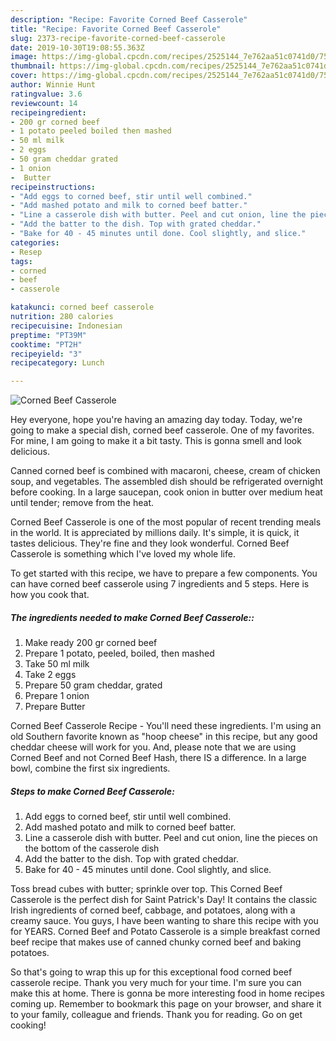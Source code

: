 ```yaml
---
description: "Recipe: Favorite Corned Beef Casserole"
title: "Recipe: Favorite Corned Beef Casserole"
slug: 2373-recipe-favorite-corned-beef-casserole
date: 2019-10-30T19:08:55.363Z
image: https://img-global.cpcdn.com/recipes/2525144_7e762aa51c0741d0/751x532cq70/corned-beef-casserole-recipe-main-photo.jpg
thumbnail: https://img-global.cpcdn.com/recipes/2525144_7e762aa51c0741d0/751x532cq70/corned-beef-casserole-recipe-main-photo.jpg
cover: https://img-global.cpcdn.com/recipes/2525144_7e762aa51c0741d0/751x532cq70/corned-beef-casserole-recipe-main-photo.jpg
author: Winnie Hunt
ratingvalue: 3.6
reviewcount: 14
recipeingredient:
- 200 gr corned beef
- 1 potato peeled boiled then mashed
- 50 ml milk
- 2 eggs
- 50 gram cheddar grated
- 1 onion
-  Butter
recipeinstructions:
- "Add eggs to corned beef, stir until well combined."
- "Add mashed potato and milk to corned beef batter."
- "Line a casserole dish with butter. Peel and cut onion, line the pieces on the bottom of the casserole dish"
- "Add the batter to the dish. Top with grated cheddar."
- "Bake for 40 - 45 minutes until done. Cool slightly, and slice."
categories:
- Resep
tags:
- corned
- beef
- casserole

katakunci: corned beef casserole
nutrition: 280 calories
recipecuisine: Indonesian
preptime: "PT39M"
cooktime: "PT2H"
recipeyield: "3"
recipecategory: Lunch

---
```



![Corned Beef Casserole](https://img-global.cpcdn.com/recipes/2525144_7e762aa51c0741d0/751x532cq70/corned-beef-casserole-recipe-main-photo.jpg)

Hey everyone, hope you're having an amazing day today. Today, we're going to make a special dish, corned beef casserole. One of my favorites. For mine, I am going to make it a bit tasty. This is gonna smell and look delicious.

Canned corned beef is combined with macaroni, cheese, cream of chicken soup, and vegetables. The assembled dish should be refrigerated overnight before cooking. In a large saucepan, cook onion in butter over medium heat until tender; remove from the heat.

Corned Beef Casserole is one of the most popular of recent trending meals in the world. It is appreciated by millions daily. It's simple, it is quick, it tastes delicious. They're fine and they look wonderful. Corned Beef Casserole is something which I've loved my whole life.


To get started with this recipe, we have to prepare a few components. You can have corned beef casserole using 7 ingredients and 5 steps. Here is how you cook that.

##### The ingredients needed to make Corned Beef Casserole::

1. Make ready 200 gr corned beef
1. Prepare 1 potato, peeled, boiled, then mashed
1. Take 50 ml milk
1. Take 2 eggs
1. Prepare 50 gram cheddar, grated
1. Prepare 1 onion
1. Prepare  Butter


Corned Beef Casserole Recipe - You&#39;ll need these ingredients. I&#39;m using an old Southern favorite known as &#34;hoop cheese&#34; in this recipe, but any good cheddar cheese will work for you. And, please note that we are using Corned Beef and not Corned Beef Hash, there IS a difference. In a large bowl, combine the first six ingredients. 

##### Steps to make Corned Beef Casserole:

1. Add eggs to corned beef, stir until well combined.
1. Add mashed potato and milk to corned beef batter.
1. Line a casserole dish with butter. Peel and cut onion, line the pieces on the bottom of the casserole dish
1. Add the batter to the dish. Top with grated cheddar.
1. Bake for 40 - 45 minutes until done. Cool slightly, and slice.


Toss bread cubes with butter; sprinkle over top. This Corned Beef Casserole is the perfect dish for Saint Patrick&#39;s Day! It contains the classic Irish ingredients of corned beef, cabbage, and potatoes, along with a creamy sauce. You guys, I have been wanting to share this recipe with you for YEARS. Corned Beef and Potato Casserole is a simple breakfast corned beef recipe that makes use of canned chunky corned beef and baking potatoes. 

So that's going to wrap this up for this exceptional food corned beef casserole recipe. Thank you very much for your time. I'm sure you can make this at home. There is gonna be more interesting food in home recipes coming up. Remember to bookmark this page on your browser, and share it to your family, colleague and friends. Thank you for reading. Go on get cooking!

